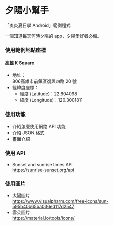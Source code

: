 # 夕陽小幫手

「炎炎夏日學 Android」範例程式  

一個知道每天何時夕陽的 app，夕陽愛好者必備。  

### 使用範例地點座標

#### 高雄 K Square

- 地址：  
806高雄市前鎮區復興四路 20 號
- 經緯度座標：
	- 經度 (Latitude)：22.604098
	- 緯度 (Longitude)：120.3001811

### 使用功能

- 介紹怎麼使用網路 API 功能
- 介紹 JSON 格式
- 畫面介紹

### 使用 API

- Sunset and sunrise times API  
https://sunrise-sunset.org/api

### 使用圖片

- 太陽圖片  
https://www.visualpharm.com/free-icons/sun-595b40b65ba036ed117d2547
- 雲朵圖片  
https://material.io/tools/icons/